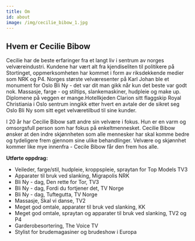 ```yaml
---
title: Om
id: about
image: /img/cecilie_bibow_1.jpg
---
```

## Hvem er Cecilie Bibow

Cecilie har de beste erfaringer fra et langt liv i sentrum av norges velværeindustri. Kundene har vært alt fra kjendiseliten til politikere på Stortinget, oppmerksomheten har kommet i form av riksdekkende medier som NRK og P4. Norges største velværesenter på Karl Johan ble et monument for Oslo Bli Ny - det var dit man gikk når kun det beste var godt nok. Massasje, farge - og stiltips, slankemaskiner, hudpleie og make up. Diplomene på veggen er mange.Hotellkjeden Clarion sitt flaggskip Royal Christiania i Oslo sentrum inngikk etter hvert en avtale der de sikret seg Oslo Bli Ny som sitt eget velværetilbud til sine kunder. 

I 20 år har Cecilie Bibow satt andre sin velvære i fokus. Hun er en varm og omsorgsfull person som har fokus på enkeltmennesket. Cecilie Bibow ønsker at den indre skjønnheten som alle mennesker har skal komme bedre og tydeligere frem gjennom sine ulike behandlinger. Velvære og skjønnhet kommer like mye innenfra - Cecile Bibow får den frem hos alle.

**Utførte oppdrag:**

* Veileder, farge/stil, hudpleie, kroppspleie, spraytan for Top Models TV3
* Apparater til bruk ved slanking, Migrapolis NRK
* Bli Ny - dag, Den rette for Tor, TV3
* Bli Ny - dag, Fordi du fortjener det, TV Norge
* Bli Ny - dag, Tuftegutta, TV Norge
* Massasje, Skal vi danse, TV2
* Meget god omtale, apparater til bruk ved slanking, KK
* Meget god omtale, spraytan og apparater til bruk ved slanking, TV2 og P4
* Garderobesortering, The Voice TV
* Stylist for brudemagasiner og brudeshow i Europa
